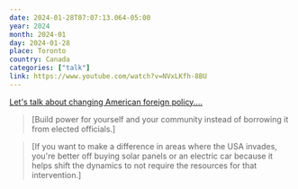```yaml
---
date: 2024-01-28T07:07:13.064-05:00
year: 2024
month: 2024-01
day: 2024-01-28
place: Toronto
country: Canada
categories: ["talk"]
link: https://www.youtube.com/watch?v=NVxLKfh-8BU
---
```

[Let's talk about changing American foreign policy....](https://www.youtube.com/watch?v=NVxLKfh-8BU)

> [Build power for yourself and your community instead of borrowing it from elected officials.]

> [If you want to make a difference in areas where the USA invades, you're better off buying solar panels or an electric car because it helps shift the dynamics to not require the resources for that intervention.]
